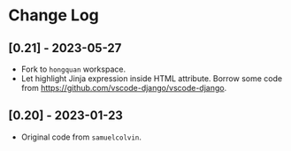 # Change Log

## [0.21] - 2023-05-27

- Fork to `hongquan` workspace.
- Let highlight Jinja expression inside HTML attribute. Borrow some code from https://github.com/vscode-django/vscode-django.

## [0.20] - 2023-01-23

- Original code from `samuelcolvin`.
